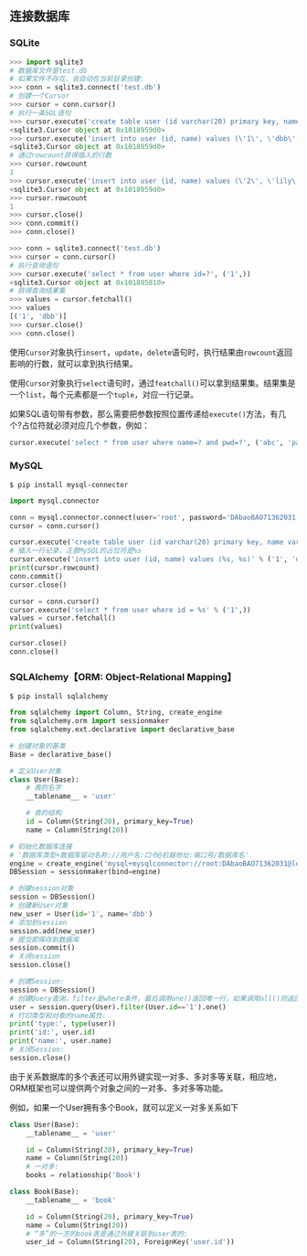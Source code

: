 ## 连接数据库

### SQLite
```python
>>> import sqlite3
# 数据库文件是test.db
# 如果文件不存在，会自动在当前目录创建:
>>> conn = sqlite3.connect('test.db')
# 创建一个Cursor
>>> cursor = conn.cursor()
# 执行一条SQL语句
>>> cursor.execute('create table user (id varchar(20) primary key, name varchar(20))')
<sqlite3.Cursor object at 0x1018959d0>
>>> cursor.execute('insert into user (id, name) values (\'1\', \'dbb\')')
<sqlite3.Cursor object at 0x1018959d0>
# 通过rowcount获得插入的行数
>>> cursor.rowcount
1
>>> cursor.execute('insert into user (id, name) values (\'2\', \'lily\')')
<sqlite3.Cursor object at 0x1018959d0>
>>> cursor.rowcount
1
>>> cursor.close()
>>> conn.commit()
>>> conn.close()
```

```python
>>> conn = sqlite3.connect('test.db')
>>> cursor = conn.cursor()
# 执行查询语句
>>> cursor.execute('select * from user where id=?', ('1',))
<sqlite3.Cursor object at 0x101895810>
# 获得查询结果集
>>> values = cursor.fetchall()
>>> values
[('1', 'dbb')]
>>> cursor.close()
>>> conn.close()
```

使用```Cursor```对象执行```insert```，```update```，```delete```语句时，执行结果由```rowcount```返回影响的行数，就可以拿到执行结果。

使用```Cursor```对象执行```select```语句时，通过```featchall()```可以拿到结果集。结果集是一个```list```，每个元素都是一个```tuple```，对应一行记录。

如果SQL语句带有参数，那么需要把参数按照位置传递给```execute()```方法，有几个?占位符就必须对应几个参数，例如：
```python
cursor.execute('select * from user where name=? and pwd=?', ('abc', 'password'))
```

### MySQL

```
$ pip install mysql-connector
```

```python
import mysql.connector

conn = mysql.connector.connect(user='root', password='DAbaoBAO71362031', database='test')
cursor = conn.cursor()

cursor.execute('create table user (id varchar(20) primary key, name varchar(20))')
# 插入一行记录，注意MySQL的占位符是%s
cursor.execute('insert into user (id, name) values (%s, %s)' % ('1', 'dbb'))
print(cursor.rowcount)
conn.commit()
cursor.close()

cursor = conn.cursor()
cursor.execute('select * from user where id = %s' % ('1',))
values = cursor.fetchall()
print(values)

cursor.close()
conn.close()
```

### SQLAlchemy【ORM: Object-Relational Mapping】

```
$ pip install sqlalchemy
```

```python
from sqlalchemy import Column, String, create_engine
from sqlalchemy.orm import sessionmaker
from sqlalchemy.ext.declarative import declarative_base

# 创建对象的基类
Base = declarative_base()

# 定义User对象
class User(Base):
    # 表的名字
    __tablename__ = 'user'

    # 表的结构
    id = Column(String(20), primary_key=True)
    name = Column(String(20))

# 初始化数据库连接
# '数据库类型+数据库驱动名称://用户名:口令@机器地址:端口号/数据库名'
engine = create_engine('mysql+mysqlconnector://root:DAbaoBAO71362031@localhost:3306/test')
DBSession = sessionmaker(bind=engine)

# 创建session对象
session = DBSession()
# 创建新User对象
new_user = User(id='1', name='dbb')
# 添加到session
session.add(new_user)
# 提交即保存到数据库
session.commit()
# 关闭session
session.close()

# 创建Session:
session = DBSession()
# 创建Query查询，filter是where条件，最后调用one()返回唯一行，如果调用all()则返回所有行:
user = session.query(User).filter(User.id=='1').one()
# 打印类型和对象的name属性:
print('type:', type(user))
print('id:', user.id)
print('name:', user.name)
# 关闭Session:
session.close()
```
由于关系数据库的多个表还可以用外键实现一对多、多对多等关联，相应地，ORM框架也可以提供两个对象之间的一对多、多对多等功能。

例如，如果一个User拥有多个Book，就可以定义一对多关系如下
```python
class User(Base):
    __tablename__ = 'user'

    id = Column(String(20), primary_key=True)
    name = Column(String(20))
    # 一对多:
    books = relationship('Book')

class Book(Base):
    __tablename__ = 'book'

    id = Column(String(20), primary_key=True)
    name = Column(String(20))
    # “多”的一方的book表是通过外键关联到user表的:
    user_id = Column(String(20), ForeignKey('user.id'))
```
